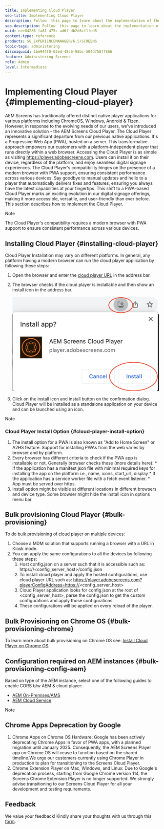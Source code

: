 ```yaml
---
title: Implementing Cloud Player
seo-title: Implementing Cloud Player
description: Follow  this page to learn about the implementation of the Cloud Player.
seo-description: Follow  this page to learn about the implementation of the Cloud Player.
uuid: eee84286-fa81-475c-ad6f-db2d6cf1fed5
content-type: reference
products: SG_EXPERIENCEMANAGER/6.5/SCREENS
topic-tags: administering
discoiquuid: 1be944f0-02ed-48c6-98bc-504d758ff866
feature: Administering Screens
role: Admin
level: Intermediate
---
```

# Implementing Cloud Player  {#implementing-cloud-player}

AEM Screens has traditionally offered distinct native player applications for various platforms including ChromeOS, Windows, Android & Tizen. However, in response to the evolving needs of our users, we've introduced an innovative solution - the AEM Screens Cloud Player.
The Cloud Player represents a significant departure from our previous native applications. It's a Progressive Web App (PWA), hosted on a server. This transformative approach empowers our customers with a platform-independent player that runs directly within a web browser.
Accessing the Cloud Player is as simple as visiting https://player.adobescreens.com. Users can install it on their device, regardless of the platform, and enjoy seamless digital signage experiences. The Cloud Player's compatibility hinges on the presence of a modern browser 
with PWA support, ensuring consistent performance across various devices. Say goodbye to manual updates and hello to a player that automatically delivers fixes and features, ensuring you always have the latest capabilities at your fingertips. This shift to a PWA-based Cloud Player 
marks an exciting evolution in our digital signage offerings, making it more accessible, versatile, and user-friendly than ever before.
This section describes how to implement the Cloud Player.


>[!NOTE]
>
>The Cloud Player's compatibility requires a modern browser with PWA support to ensure consistent performance across various devices.

## Installing Cloud Player {#installing-cloud-player}

Cloud Player Installation may vary on different platforms. In general, any platform having a modern browser can run the cloud player application by following these steps:

1. Open the browser and enter the [cloud player URL](https://player.adobescreens.com) in the address bar.
1. The browser checks if the cloud player is installable and then show an install icon in the address bar.

    ![image](/help/user-guide/assets/cloud-player-install.png)

1. Click on the install icon and install button on the confirmation dialog. Cloud Player will be installed as a standalone application on your device and can be launched using an icon.

>[!NOTE]
>
>### Cloud Player Install Option {#cloud-player-install-option}
>
>1. The install option for a PWA is also known as "Add to Home Screen" or A2HS feature.  Support for installing PWAs from the web varies by browser and by platform. 
>1. Every browser has different criteria to check if the PWA app is installable or not. Generally browser checks these (more details here): 
    * If the application has a manifest json file with minimal required keys for installing the app on the platform i.e., name, icons, start_url, display
    * If the application has a service worker file with a fetch event listener.
    * App must be served over https.
>1. Install option might be visible at different locations in different browsers and device type. Some browser might hide the install icon in options menu bar.

## Bulk provisioning Cloud Player {#bulk-provisioning}

To do bulk provisioning of cloud player on multiple devices:

1. Choose a MDM solution that supports running a browser with a URL in Kiosk mode.
1. You can apply the same configurations to all the devices by following these steps:
    1. Host config.json on a server such that it is accessible such as:  https://<config_server_host>/config.json
    1. To install cloud player and apply the hosted configurations, use cloud player URL such as: https://player.adobescreens.com?playerConfigAddress=https://<config_server_host>
    1. Cloud Player application looks for config.json at the root of <config_server_host>, parse the config.json to get the custom configurations and apply those configurations.
    1. These configurations will be applied on every reload of the player.

## Bulk Provisioning on Chrome OS {#bulk-provisioning-chrome}

To learn more about bulk provisioning on Chrome OS see: [Install Cloud Player on Chrome OS](https://main--screens-franklin-documentation--hlxscreens.hlx.page/updates/cloud-player/guides/chromeos-install-cloud-player).

## Configuration required on AEM instances {#bulk-provisioning-config-aem}

Based on type of the AEM instance, select one of the following guides to enable CORS b/w AEM  & cloud player: 
* [AEM On-Premises/AMS](https://main--screens-franklin-documentation--hlxscreens.hlx.live/updates/cloud-player/guides/cors-settings-aem-onpremandams)
* [AEM Cloud Service](https://main--screens-franklin-documentation--hlxscreens.hlx.live/updates/cloud-player/guides/cors-settings-aem-cs)

>[!NOTE]
>
>## Chrome Apps Deprecation by Google
>1. Chrome Apps on Chrome OS Hardware:
Google has been actively deprecating Chrome Apps in favor of PWA apps, with a planned migration until January 2025. Consequently, the AEM Screens Player app on Chrome OS will cease to function based on the shared timeline.We urge our customers currently using Chrome Player in production to plan for transitioning to the Screens Cloud Player.
>2. Chrome Extension Player on Mac, Windows, and Linux:
Due to Google's deprecation process, starting from Google Chrome version 114, the Screens Chrome Extension Player is no longer supported. We strongly advise transitioning to our Screens Cloud Player for all your development and testing requirements.

## Feedback

We value your feedback! Kindly share your thoughts with us through this [form](https://forms.office.com/r/MQXX9JsuEd).
